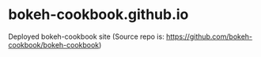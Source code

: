 # bokeh-cookbook.github.io
Deployed bokeh-cookbook site (Source repo is: https://github.com/bokeh-cookbook/bokeh-cookbook)
